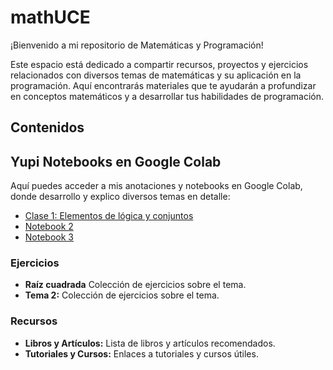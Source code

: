# mathUCE

¡Bienvenido a mi repositorio de Matemáticas y Programación!

Este espacio está dedicado a compartir recursos, proyectos y ejercicios relacionados con diversos temas de matemáticas y su aplicación en la programación. Aquí encontrarás materiales que te ayudarán a profundizar en conceptos matemáticos y a desarrollar tus habilidades de programación.

## Contenidos

## Yupi Notebooks en Google Colab
Aquí puedes acceder a mis anotaciones y notebooks en Google Colab, donde desarrollo y explico diversos temas en detalle:

- [Clase 1: Elementos de lógica y conjuntos](1_Elementos_de_lógica_y_conjuntos.ipynb)
- [Notebook 2](link_a_tu_notebook_2)
- [Notebook 3](link_a_tu_notebook_3)

### Ejercicios
- **Raíz cuadrada** Colección de ejercicios sobre el tema.
- **Tema 2:** Colección de ejercicios sobre el tema.

### Recursos
- **Libros y Artículos:** Lista de libros y artículos recomendados.
- **Tutoriales y Cursos:** Enlaces a tutoriales y cursos útiles.



